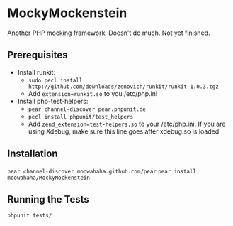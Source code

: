 MockyMockenstein
==================

Another PHP mocking framework. Doesn't do much. Not yet finished.

Prerequisites
---------------

* Install runkit:
    * `sudo pecl install http://github.com/downloads/zenovich/runkit/runkit-1.0.3.tgz`
    * Add `extension=runkit.so` to you /etc/php.ini
* Install php-test-helpers:
    * `pear channel-discover pear.phpunit.de`
    * `pecl install phpunit/test_helpers`
    * Add `zend_extension=test-helpers.so` to your /etc/php.ini. If you are using Xdebug, make sure this line goes after xdebug.so is loaded.

Installation
------------

`pear channel-discover moowahaha.github.com/pear`
`pear install moowahaha/MockyMockenstein`

Running the Tests
-----------------

`phpunit tests/`

